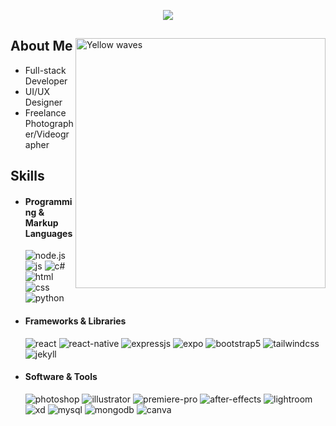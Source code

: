 <p align = center ><img src="https://i.imgur.com/eGid5gG.png"/></p>

<div>

<img align="right" width="400" alt="Yellow waves" src="https://i.imgur.com/wrpNee4.png"/>

<h2> About Me </h2>
  
- Full-stack Developer
- UI/UX Designer
- Freelance Photographer/Videographer
  
<h2> Skills </h2>
  
- <h4> Programming & Markup Languages </h4>
  <img src = "https://img.shields.io/badge/-Node.JS-339933?style=for-the-badge&logo=node.js&logoColor=white" alt = "node.js" />
  <img src = "https://img.shields.io/badge/JavaScript-323330?style=for-the-badge&logo=javascript&logoColor=F7DF1E" alt = "js" />
  <img src = "https://img.shields.io/badge/c%23-%23239120.svg?style=for-the-badge&logo=c-sharp&logoColor=white" alt = "c#" />
  <img src = "https://img.shields.io/badge/HTML5-E34F26?style=for-the-badge&logo=html5&logoColor=white" alt = "html" />
  <img src = "https://img.shields.io/badge/CSS3-1572B6?style=for-the-badge&logo=css3&logoColor=white" alt = "css" />
  <img src = "https://img.shields.io/badge/python-3670A0?style=for-the-badge&logo=python&logoColor=ffdd54" alt = "python" />
  
- <h4> Frameworks & Libraries </h4>
  <img src = "https://img.shields.io/badge/react-%2320232a.svg?style=for-the-badge&logo=react&logoColor=%2361DAFB" alt = "react" />
  <img src = "https://img.shields.io/badge/react_native-%2320232a.svg?style=for-the-badge&logo=react&logoColor=%2361DAFB" alt = "react-native" />
  <img src = "https://img.shields.io/badge/express.js-%23404d59.svg?style=for-the-badge&logo=express&logoColor=%2361DAFB" alt = "expressjs" />
  <img src = "https://img.shields.io/badge/expo-1C1E24?style=for-the-badge&logo=expo&logoColor=#D04A37" alt = "expo" />
  <img src = "https://img.shields.io/badge/bootstrap-%23563D7C.svg?style=for-the-badge&logo=bootstrap&logoColor=white" alt = "bootstrap5" />
  <img src = "https://img.shields.io/badge/-tailwind%20css-06B6D4?style=for-the-badge&logo=tailwindcss&logoColor=white" alt = "tailwindcss" />
  <img src = "https://img.shields.io/badge/-jekyll-CC0000?style=for-the-badge&logo=jekyll&logoColor=white" alt = "jekyll" />
  
- <h4> Software & Tools </h4>
  <img src = "https://img.shields.io/badge/adobe%20photoshop-%2331A8FF.svg?style=for-the-badge&logo=adobe%20photoshop&logoColor=white" alt = "photoshop" />
  <img src = "https://img.shields.io/badge/adobe%20illustrator-%23FF9A00.svg?style=for-the-badge&logo=adobe%20illustrator&logoColor=white" alt = "illustrator" />
  <img src = "https://img.shields.io/badge/adobe%20premiere%20pro-9999FF?style=for-the-badge&logo=adobepremierepro&logoColor=white" alt = "premiere-pro" />
  <img src = "https://img.shields.io/badge/adobe%20after%20effects-9999FF?style=for-the-badge&logo=adobeaftereffects&logoColor=white" alt = "after-effects" />
  <img src = "https://img.shields.io/badge/adobe%20lightroom-31A8FF?style=for-the-badge&logo=adobelightroom&logoColor=white" alt = "lightroom" />
  <img src = "https://img.shields.io/badge/adobe%20xd-FF61F6?style=for-the-badge&logo=adobexd&logoColor=white" alt = "xd" />
  <img src = "https://img.shields.io/badge/mysql-%2300f.svg?style=for-the-badge&logo=mysql&logoColor=white" alt = "mysql" />
  <img src = "https://img.shields.io/badge/MongoDB-%234ea94b.svg?style=for-the-badge&logo=mongodb&logoColor=white" alt = "mongodb" />
  <img src = "https://img.shields.io/badge/Canva-%00C4CC?style=for-the-badge&logo=canva&logoColor=white" alt = "canva" />
  
  </br></br>
  
  </div>
